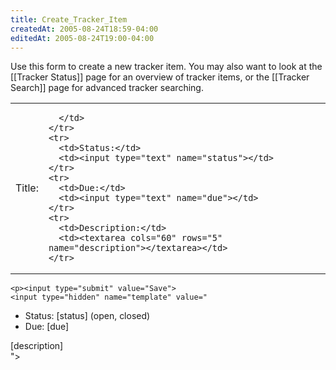 ```yaml
---
title: Create_Tracker_Item
createdAt: 2005-08-24T18:59-04:00
editedAt: 2005-08-24T19:00-04:00
---
```


Use this form to create a new tracker item. You may also want to look at the [[Tracker Status]] page for an overview of tracker items, or the [[Tracker Search]] page for advanced tracker searching.

<form method="POST" action="wiki.pl?id=trackertest">
<input type=hidden name="bypass" value='awwaiid'>
  <table border=0 cellspacing=3 style="border: 0">
    <tr>
      <td>Title:</td>
      <td>

<script language="JavaScript"><!--
var date = new Date();
var d  = date.getDate();
var day = (d < 10) ? '0' + d : d;
var m = date.getMonth() + 1;
var month = (m < 10) ? '0' + m : m;
var yy = date.getYear();
var year = (yy < 1000) ? yy + 1900 : yy;

document.write("<input type=text name=title size=50 value='TRACKER - " + year + "." + month + "." + day + " - '><br>");
//-->
</script>

      </td>
    </tr>
    <tr>
      <td>Status:</td>
      <td><input type="text" name="status"></td>
    </tr>
    <tr>
      <td>Due:</td>
      <td><input type="text" name="due"></td>
    </tr>
    <tr>
      <td>Description:</td>
      <td><textarea cols="60" rows="5" name="description"></textarea></td>
    </tr>
  </table>

    <p><input type="submit" value="Save">
    <input type="hidden" name="template" value="
* Status: [status] (open, closed)
* Due: [due]

[description]    
">
</form>

